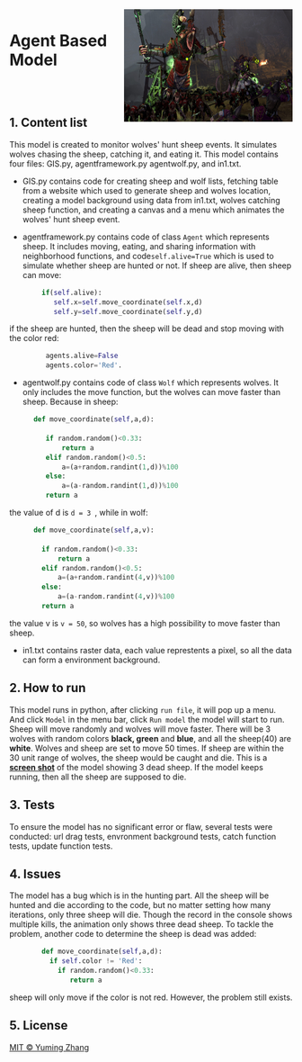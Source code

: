 <img class='nolazy' style='float:right;' src="SKAVEN.jpg" width="300" height="200" />

# Agent Based Model
 <br>
 <br>


## 1. Content list
This model is created to monitor wolves' hunt sheep events. It simulates wolves chasing the sheep, catching it, and eating it. This model contains four files: GIS.py, agentframework.py agentwolf.py, and in1.txt.

- GIS.py contains code for creating sheep and wolf lists, fetching table from a website which used to generate sheep and wolves location, creating a model background using data from in1.txt, wolves catching sheep function,  and creating a canvas and a menu which animates the wolves' hunt sheep event. 

- agentframework.py contains code of class `Agent` which represents sheep. It includes moving, eating, and sharing information with neighborhood functions, and code`self.alive=True` which is used to simulate whether sheep are hunted or not. If sheep are alive, then sheep can move: 
```python
        if(self.alive):
           self.x=self.move_coordinate(self.x,d)
           self.y=self.move_coordinate(self.y,d)
``` 
if the sheep are hunted, then the sheep will be dead and stop moving with the color red: 
```python
         agents.alive=False
         agents.color='Red'. 
```


- agentwolf.py contains code of class `Wolf` which represents wolves. It only includes the move function, but the wolves can move faster than sheep. Because in sheep:
    
 ```python 
       def move_coordinate(self,a,d):
     
          if random.random()<0.33:
              return a
          elif random.random()<0.5:
              a=(a+random.randint(1,d))%100
          else:
              a=(a-random.randint(1,d))%100
          return a 
```
   the value of d is `d = 3 `, while in wolf:
  ```python
        def move_coordinate(self,a,v):
       
          if random.random()<0.33:
              return a
          elif random.random()<0.5:
              a=(a+random.randint(4,v))%100
          else:
              a=(a-random.randint(4,v))%100
          return a
```
   the value v is `v = 50`, so wolves has a high possibility to move faster than sheep. 

- in1.txt contains raster data, each value represtents a pixel, so all the data can form a environment background. 

## 2. How to run
This model runs in python, after clicking `run file`, it will pop up a menu. And click `Model` in the menu bar, click `Run model` the model will start to run. Sheep will move randomly and wolves will move faster. There will be 3 wolves with random colors **black, green** and **blue**, and all the sheep(40) are **white**. Wolves and sheep are set to move 50 times. If sheep are within the 30 unit range of wolves, the sheep would be caught and die. This is a **[screen shot](hunting.png)** of the model showing 3 dead sheep. If the model keeps running, then all the sheep are supposed to die.

## 3. Tests
To ensure the model has no significant error or flaw, several tests were conducted: url drag tests, envronment background tests, catch function tests, update function tests.

## 4. Issues
The model has a bug which is in the hunting part. All the sheep will be hunted and die according to the code, but no matter setting how many iterations, only three sheep will die. Though the record in the console shows multiple kills, the animation only shows three dead sheep. To tackle the problem, another code to determine the sheep is dead was added:
```python
        def move_coordinate(self,a,d):
          if self.color != 'Red':
            if random.random()<0.33:
               return a
```
sheep will only move if the color is not red. However, the problem still exists.

## 5. License
[MIT © Yuming Zhang](LICENSE)


